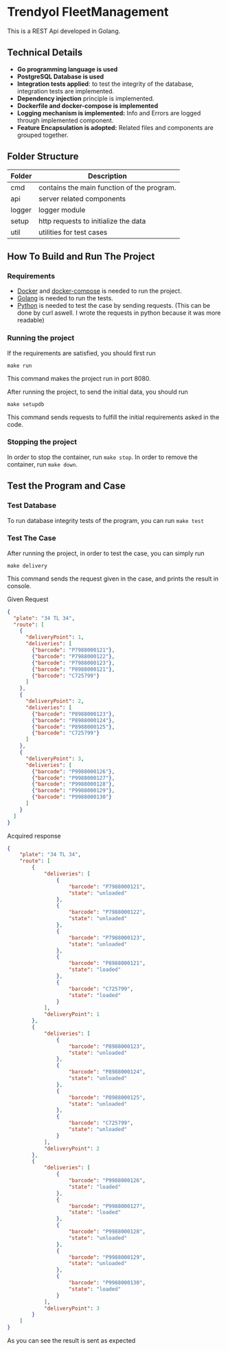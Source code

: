# Trendyol FleetManagement

This is a REST Api developed in Golang.

## Technical Details

- **Go programming language is used**
- **PostgreSQL Database is used**
- **Integration tests applied**: to test the integrity of the database, integration tests are implemented.
- **Dependency injection** principle is implemented. 
- **Dockerfile and docker-compose is implemented**
- **Logging mechanism is implemented:** Info and Errors are logged through implemented component. 
- **Feature Encapsulation is adopted:** Related files and components are grouped together.

## Folder Structure

| Folder  | Description |
| ------------- | ------------- |
| cmd  | contains the main function of the program.  |
| api  |  server related components  |
| logger | logger module|
| setup | http requests to initialize the data|
| util | utilities for test cases|

## How To Build and Run The Project

### Requirements
- [Docker](https://www.docker.com/) and [docker-compose](https://docs.docker.com/compose/) is needed to run the project.
- [Golang](https://go.dev/) is needed to run the tests.
- [Python](https://www.python.org/) is needed to test the case by sending requests. (This can be done by curl aswell. I wrote the requests in python because it was more readable)

### Running the project
If the requirements are satisfied, you should first run 
```
make run
```
This command makes the project run in port 8080.


After running the project, to send the initial data, you should run 
```
make setupdb
```
This command sends requests to fulfill the initial requirements asked in the code.

### Stopping the project
In order to stop the container, run `make stop`. 
In order to remove the container, run `make down`.

## Test the Program and Case
### Test Database
To run database integrity tests of the program, you can run `make test`
### Test The Case
After running the project, in order to test the case, you can simply run 
```
make delivery
```
This command sends the request given in the case, and prints the result in console.

Given Request
```json
{
  "plate": "34 TL 34",
  "route": [
    {
      "deliveryPoint": 1,
      "deliveries": [
        {"barcode": "P7988000121"},
        {"barcode": "P7988000122"},
        {"barcode": "P7988000123"},
        {"barcode": "P8988000121"},
        {"barcode": "C725799"}
      ]
    },
    {
      "deliveryPoint": 2,
      "deliveries": [
        {"barcode": "P8988000123"},
        {"barcode": "P8988000124"},
        {"barcode": "P8988000125"},
        {"barcode": "C725799"}
      ]
    },
    {
      "deliveryPoint": 3,
      "deliveries": [
        {"barcode": "P9988000126"},
        {"barcode": "P9988000127"},
        {"barcode": "P9988000128"},
        {"barcode": "P9988000129"},
        {"barcode": "P9988000130"}
      ]
    }
  ]
}
```

Acquired response

```json
{
    "plate": "34 TL 34",
    "route": [
        {
            "deliveries": [
                {
                    "barcode": "P7988000121",
                    "state": "unloaded"
                },
                {
                    "barcode": "P7988000122",
                    "state": "unloaded"
                },
                {
                    "barcode": "P7988000123",
                    "state": "unloaded"
                },
                {
                    "barcode": "P8988000121",
                    "state": "loaded"
                },
                {
                    "barcode": "C725799",
                    "state": "loaded"
                }
            ],
            "deliveryPoint": 1
        },
        {
            "deliveries": [
                {
                    "barcode": "P8988000123",
                    "state": "unloaded"
                },
                {
                    "barcode": "P8988000124",
                    "state": "unloaded"
                },
                {
                    "barcode": "P8988000125",
                    "state": "unloaded"
                },
                {
                    "barcode": "C725799",
                    "state": "unloaded"
                }
            ],
            "deliveryPoint": 2
        },
        {
            "deliveries": [
                {
                    "barcode": "P9988000126",
                    "state": "loaded"
                },
                {
                    "barcode": "P9988000127",
                    "state": "loaded"
                },
                {
                    "barcode": "P9988000128",
                    "state": "unloaded"
                },
                {
                    "barcode": "P9988000129",
                    "state": "unloaded"
                },
                {
                    "barcode": "P9988000130",
                    "state": "loaded"
                }
            ],
            "deliveryPoint": 3
        }
    ]
}
```

As you can see the result is sent as expected
